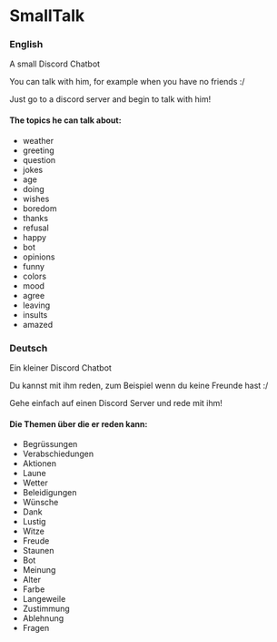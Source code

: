 # SmallTalk
### English
A small Discord Chatbot

You can talk with him, for example when you have no friends :/

Just go to a discord server and begin to talk with him!

#### The topics he can talk about:
- weather
- greeting
- question
- jokes
- age
- doing
- wishes
- boredom
- thanks
- refusal
- happy
- bot
- opinions
- funny
- colors
- mood
- agree
- leaving
- insults
- amazed


### Deutsch
Ein kleiner Discord Chatbot

Du kannst mit ihm reden, zum Beispiel wenn du keine Freunde hast :/

Gehe einfach auf einen Discord Server und rede mit ihm!

#### Die Themen über die er reden kann:
- Begrüssungen
- Verabschiedungen
- Aktionen
- Laune
- Wetter
- Beleidigungen
- Wünsche
- Dank
- Lustig
- Witze
- Freude
- Staunen
- Bot
- Meinung
- Alter
- Farbe
- Langeweile
- Zustimmung
- Ablehnung
- Fragen